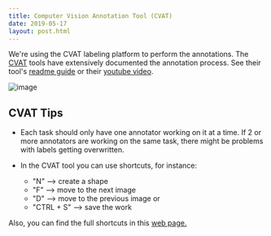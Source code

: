 ```yaml
---
title: Computer Vision Annotation Tool (CVAT)
date: 2019-05-17
layout: post.html
---
```


We're using the CVAT labeling platform to perform the annotations. The [CVAT](https://github.com/opencv/cvat) tools have extensively documented the annotation process. See their tool's [readme guide](https://github.com/opencv/cvat/blob/develop/README.md) or their [youtube video](https://www.youtube.com/watch?v=L9_IvUIHGwM&feature=youtu.be).

![image](/housing-passports-labeling/assets/graphics/content_blogs/cvat_dashboard_1.jpg)

## CVAT Tips

- Each task should only have one annotator working on it at a time. If 2 or more annotators are working on the same task, there might be problems with labels getting overwritten.

- In the CVAT tool you can use shortcuts, for instance:
    - "N" --> create a shape
    - "F" --> move to the next image
    - "D" --> move to the previous image or
    - "CTRL + S" --> save the work 

Also, you can find the full shortcuts in this [web page.](https://opencv.github.io/cvat/docs/manual/advanced/shortcuts/)